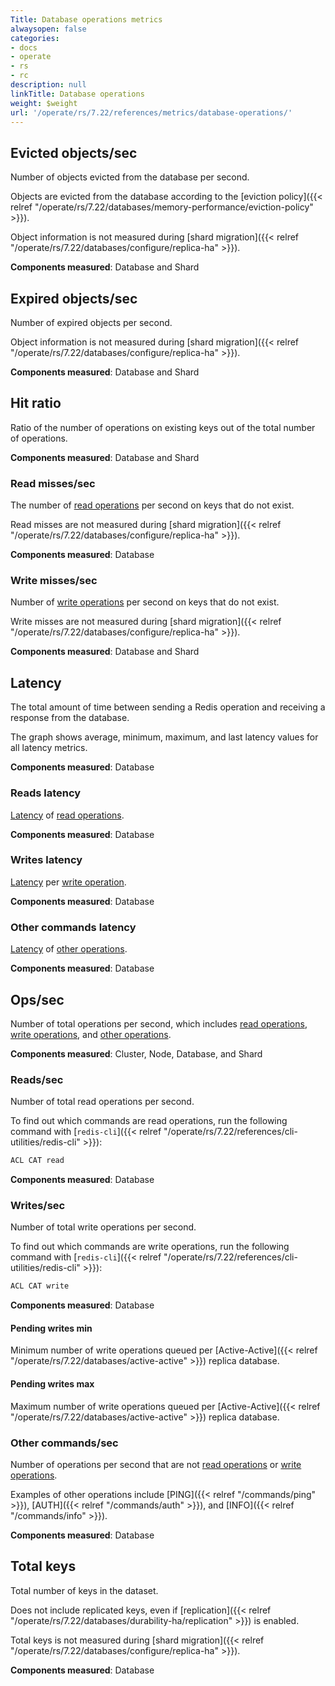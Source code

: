 ```yaml
---
Title: Database operations metrics
alwaysopen: false
categories:
- docs
- operate
- rs
- rc
description: null
linkTitle: Database operations
weight: $weight
url: '/operate/rs/7.22/references/metrics/database-operations/'
---
```


## Evicted objects/sec

Number of objects evicted from the database per second.

Objects are evicted from the database according to the [eviction policy]({{< relref "/operate/rs/7.22/databases/memory-performance/eviction-policy" >}}).

Object information is not measured during [shard migration]({{< relref "/operate/rs/7.22/databases/configure/replica-ha" >}}).

**Components measured**: Database and Shard

## Expired objects/sec

Number of expired objects per second.

Object information is not measured during [shard migration]({{< relref "/operate/rs/7.22/databases/configure/replica-ha" >}}).

**Components measured**: Database and Shard

## Hit ratio 

Ratio of the number of operations on existing keys out of the total number of operations. 

**Components measured**: Database and Shard

### Read misses/sec

The number of [read operations](#readssec) per second on keys that do not exist.

Read misses are not measured during [shard migration]({{< relref "/operate/rs/7.22/databases/configure/replica-ha" >}}).

**Components measured**: Database

### Write misses/sec 

Number of [write operations](#writessec) per second on keys that do not exist.

Write misses are not measured during [shard migration]({{< relref "/operate/rs/7.22/databases/configure/replica-ha" >}}).

**Components measured**: Database and Shard

## Latency 

The total amount of time between sending a Redis operation and receiving a response from the database.

The graph shows average, minimum, maximum, and last latency values for all latency metrics.

**Components measured**: Database

### Reads latency 

[Latency](#latency) of [read operations](#readssec).

**Components measured**: Database

### Writes latency 

[Latency](#latency) per [write operation](#writessec).

**Components measured**: Database

### Other commands latency 

[Latency](#latency) of [other operations](#other-commandssec).

**Components measured**: Database

## Ops/sec

Number of total operations per second, which includes [read operations](#readssec), [write operations](#writessec), and [other operations](#other-commandssec).

**Components measured**: Cluster, Node, Database, and Shard

### Reads/sec

Number of total read operations per second.

To find out which commands are read operations, run the following command with [`redis-cli`]({{< relref "/operate/rs/7.22/references/cli-utilities/redis-cli" >}}):

```sh
ACL CAT read
```

**Components measured**: Database

### Writes/sec

Number of total write operations per second.

To find out which commands are write operations, run the following command with [`redis-cli`]({{< relref "/operate/rs/7.22/references/cli-utilities/redis-cli" >}}):

```sh
ACL CAT write
```

**Components measured**: Database

#### Pending writes min

Minimum number of write operations queued per [Active-Active]({{< relref "/operate/rs/7.22/databases/active-active" >}}) replica database. 

#### Pending writes max

Maximum number of write operations queued per [Active-Active]({{< relref "/operate/rs/7.22/databases/active-active" >}}) replica database. 

### Other commands/sec 

Number of operations per second that are not [read operations](#readssec) or [write operations](#writessec).

Examples of other operations include [PING]({{< relref "/commands/ping" >}}), [AUTH]({{< relref "/commands/auth" >}}), and [INFO]({{< relref "/commands/info" >}}).

**Components measured**: Database

## Total keys 

Total number of keys in the dataset.
 
Does not include replicated keys, even if [replication]({{< relref "/operate/rs/7.22/databases/durability-ha/replication" >}}) is enabled.

Total keys is not measured during [shard migration]({{< relref "/operate/rs/7.22/databases/configure/replica-ha" >}}). 

**Components measured**: Database








